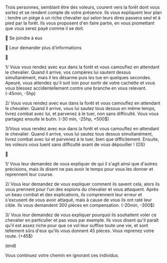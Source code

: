 Trois personnes, semblant être des voleurs, courent vers la forêt dont vous sortez et se rendent compte de votre présence. Ils vous expliquent leur plan : tendre un piège à un riche chevalier qui selon leurs dires passera seul et à pied par la forêt. Ils vous proposent d'en faire partie, en vous promettant que vous serez payé comme il se doit.

🏃 Se joindre à eux

🧐 Leur demander plus d'informations


🏃

1/ Vous vous rendez avec eux dans la forêt et vous camouflez en attendant le chevalier. Quand il arrive, vos compères lui sautent dessus simultanément, mais il les désarme puis les tue en quelques secondes. Apeuré, vous attendez qu'il soit loin pour sortir de votre cachette et vous vous blessez accidentellement contre une branche en vous relevant. (-45min, -5hp)

2/ Vous vous rendez avec eux dans la forêt et vous camouflez en attendant le chevalier. Quand il arrive, vous lui sautez tous dessus en même temps, livrez combat avec lui, et parvenez à le tuer, non sans difficulté. Vous vous partagez ensuite le butin. (-30 min, -25hp, +500$)

3/Vous vous rendez avec eux dans la forêt et vous camouflez en attendant le chevalier. Quand il arrive, vous lui sautez tous dessus simultanément, livrez combat avec lui et parvenez à le tuer, bien que difficilement. Ensuite, les voleurs vous tuent sans difficulté avant de vous dépouiller ! (OS)


🧐

1/ Vous leur demandez de vous expliquer de qui il s'agit ainsi que d'autres précisions, mais ils disent ne pas avoir le temps pour vous les donner et reprennent leur course.

2/ Vous leur demandez de vous expliquer comment ils savent cela, alors ils vous prennent pour l'un des espions du chevalier et vous attaquent. Après un beau combat et des explications, ils comprennent leur erreur et s'excusent de vous avoir attaqué, mais à cause de vous ils ont raté leur cible. Ils vous demandent 300 pièces en compensation. (-20min, -300$)

3/  Vous leur demandez de vous expliquer pourquoi ils souhaitent voler ce chevalier en particulier et pas vous par exemple. Ils vous disent qu'il paraît qu'il est assez riche pour que ce vol leur suffise toute une vie, et sont tellement sûrs d'eux qu'ils vous donnent 45 pièces. Vous reprenez votre route. (+45$)


(end)

Vous continuez votre chemin en ignorant ces individus.
